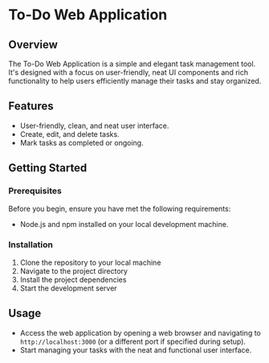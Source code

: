 # To-Do Web Application

## Overview
The To-Do Web Application is a simple and elegant task management tool. It's designed with a focus on user-friendly, neat UI components and rich functionality to help users efficiently manage their tasks and stay organized.

## Features
- User-friendly, clean, and neat user interface.
- Create, edit, and delete tasks.
- Mark tasks as completed or ongoing.

## Getting Started
### Prerequisites
Before you begin, ensure you have met the following requirements:
- Node.js and npm installed on your local development machine.

### Installation
1. Clone the repository to your local machine
2. Navigate to the project directory
3. Install the project dependencies
4. Start the development server

## Usage
- Access the web application by opening a web browser and navigating to `http://localhost:3000` (or a different port if specified during setup).
- Start managing your tasks with the neat and functional user interface.

